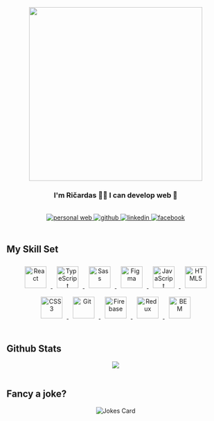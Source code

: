 <div align="center">
<img src="https://rishavanand.github.io/static/images/greetings.gif" align="center" height="" width="400" />
</div>  
  

### <div align="center">I'm Ričardas 👨‍💻 I can develop web 🚀</div>  
  

<br/>  

<div align="center">
  
  
  
  <a href="https://ricardas.io" target="_blank">
<img src=https://img.shields.io/badge/website-000000?style=for-the-badge&logo=About.me&logoColor=white alt="personal web" style="margin-bottom: 5px;" />
</a>
  
<a href="https://github.com/BMRicardas" target="_blank">
<img src=https://img.shields.io/badge/github-%2324292e.svg?&style=for-the-badge&logo=github&logoColor=white alt=github style="margin-bottom: 5px;" />
</a>
<a href="https://linkedin.com/in/ricardas-brazdzius" target="_blank">
<img src=https://img.shields.io/badge/linkedin-%231E77B5.svg?&style=for-the-badge&logo=linkedin&logoColor=white alt=linkedin style="margin-bottom: 5px;" />
</a>
<a href="https://www.facebook.com/ricardas.brazdzius" target="_blank">
<img src=https://img.shields.io/badge/facebook-%232E87FB.svg?&style=for-the-badge&logo=facebook&logoColor=white alt=facebook style="margin-bottom: 5px;" />
</a>  
</div>  
  

<br/>  


## My Skill Set  
<div align="center">
<a href="https://www.facebook.com/ricardas.brazdzius" target="_blank">
<img style="margin: 10px" src="https://profilinator.rishav.dev/skills-assets/react-original-wordmark.svg" alt="React" height="50" />
</a>
  <a href="https://www.facebook.com/ricardas.brazdzius" target="_blank">
<img style="margin: 10px" src="https://profilinator.rishav.dev/skills-assets/typescript-original.svg" alt="TypeScript" height="50" />  
    </a>
    <a href="https://www.facebook.com/ricardas.brazdzius" target="_blank">
<img style="margin: 10px" src="https://profilinator.rishav.dev/skills-assets/sass-original.svg" alt="Sass" height="50" />  
      </a>
      <a href="https://www.facebook.com/ricardas.brazdzius" target="_blank">
<img style="margin: 10px" src="https://profilinator.rishav.dev/skills-assets/figma-icon.svg" alt="Figma" height="50" />  
        </a>
        <a href="https://www.facebook.com/ricardas.brazdzius" target="_blank">
<img style="margin: 10px" src="https://profilinator.rishav.dev/skills-assets/javascript-original.svg" alt="JavaScript" height="50" />  
          </a>
          <a href="https://www.facebook.com/ricardas.brazdzius" target="_blank">
<img style="margin: 10px" src="https://profilinator.rishav.dev/skills-assets/html5-original-wordmark.svg" alt="HTML5" height="50" />  
            </a>
            <a href="https://www.facebook.com/ricardas.brazdzius" target="_blank">
<img style="margin: 10px" src="https://profilinator.rishav.dev/skills-assets/css3-original-wordmark.svg" alt="CSS3" height="50" />  
              </a>
              <a href="https://www.facebook.com/ricardas.brazdzius" target="_blank">
<img style="margin: 10px" src="https://profilinator.rishav.dev/skills-assets/git-scm-icon.svg" alt="Git" height="50" />  
                </a>
                <a href="https://www.facebook.com/ricardas.brazdzius" target="_blank">
<img style="margin: 10px" src="https://profilinator.rishav.dev/skills-assets/firebase.png" alt="Firebase" height="50" />  
                  </a>
                  <a href="https://www.facebook.com/ricardas.brazdzius" target="_blank">
<img style="margin: 10px" src="https://profilinator.rishav.dev/skills-assets/redux-original.svg" alt="Redux" height="50" /> 
                    </a>
                    <a href="https://www.facebook.com/ricardas.brazdzius" target="_blank">
<img style="margin: 10px" src="https://profilinator.rishav.dev/skills-assets/bem.svg" alt="BEM" height="50" />  
                      </a>
</div>  

<br/>  


## Github Stats  
<div align="center"><img src="https://github-readme-stats.vercel.app/api/top-langs/?username=BMRicardas&hide_border=true&layout=compact" align="center" /></div>
<br />

## Fancy a joke?
<div align="center">
<img src="https://readme-jokes.vercel.app/api?bgColor=%23fffefe&borderColor=%23909296&qColor=%232a73d5&aColor=%23434d58&textColor=%232a73d5&codeColor=%23e34c26" alt="Jokes Card" />
</div>
